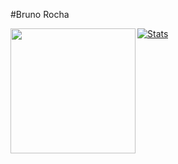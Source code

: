 #Bruno Rocha

<img align='left' src='https://avatars0.githubusercontent.com/u/30984260?s=460&u=15112c27a413d5d517329191c1ed6c5784606d12&v=4' width='200"'>

[![Stats](https://github-readme-stats.vercel.app/api?username=rochadev)](https://github.com/rochadev)
